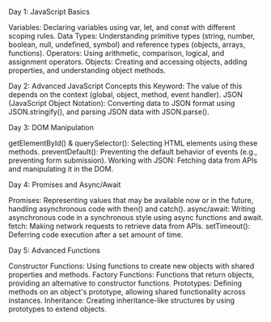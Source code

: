Day 1: JavaScript Basics

Variables: Declaring variables using var, let, and const with different scoping rules.
Data Types: Understanding primitive types (string, number, boolean, null, undefined, symbol) and reference types (objects, arrays, functions).
Operators: Using arithmetic, comparison, logical, and assignment operators.
Objects: Creating and accessing objects, adding properties, and understanding object methods.

Day 2: Advanced JavaScript Concepts
this Keyword: The value of this depends on the context (global, object, method, event handler).
JSON (JavaScript Object Notation): Converting data to JSON format using JSON.stringify(), and parsing JSON data with JSON.parse().

Day 3: DOM Manipulation

getElementById() & querySelector(): Selecting HTML elements using these methods.
preventDefault(): Preventing the default behavior of events (e.g., preventing form submission).
Working with JSON: Fetching data from APIs and manipulating it in the DOM.

Day 4: Promises and Async/Await

Promises: Representing values that may be available now or in the future, handling asynchronous code with then() and catch().
async/await: Writing asynchronous code in a synchronous style using async functions and await.
fetch: Making network requests to retrieve data from APIs.
setTimeout(): Deferring code execution after a set amount of time.

Day 5: Advanced Functions

Constructor Functions: Using functions to create new objects with shared properties and methods.
Factory Functions: Functions that return objects, providing an alternative to constructor functions.
Prototypes: Defining methods on an object's prototype, allowing shared functionality across instances.
Inheritance: Creating inheritance-like structures by using prototypes to extend objects.
